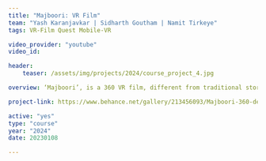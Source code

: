 ```yaml
---
title: "Majboori: VR Film"
team: "Yash Karanjavkar | Sidharth Goutham | Namit Tirkeye"
tags: VR-Film Quest Mobile-VR

video_provider: "youtube"
video_id:

header:
    teaser: /assets/img/projects/2024/course_project_4.jpg

overview: ‘Majboori’, is a 360 VR film, different from traditional storytelling. With every turn of your head, immerse yourself in the everyday routine of Ansh’s life, the protagonist, an ordinary guy with a rather not so ordinary story waiting to unfold. Little does he know, behind the scenes, Ansh’s friends are orchestrating a surprise for him.<br><br>Experience the joy, camaraderie, and unexpected moments of connection that makes Ansh’s everyday life truly special, or rather unique. All from your own unique perspective of a 360-degree virtual reality journey.

project-link: https://www.behance.net/gallery/213456093/Majboori-360-degree-VR-film

active: "yes"
type: "course"
year: "2024"
date: 20230108

---
```

